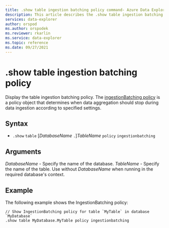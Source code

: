 ```yaml
---
title: .show table ingestion batching policy command- Azure Data Explorer
description: This article describes the .show table ingestion batching policy command in Azure Data Explorer.
services: data-explorer
author: orspod
ms.author: orspodek
ms.reviewer: rkarlin
ms.service: data-explorer
ms.topic: reference
ms.date: 09/27/2021
---
```

# .show table ingestion batching policy

Display the table ingestion batching policy. The [ingestionBatching policy](batchingpolicy.md) is a policy object that determines when data aggregation should stop during data ingestion according to specified settings.

## Syntax

* `.show` `table` [*DatabaseName* `.`]*TableName* `policy` `ingestionbatching`

## Arguments

*DatabaseName* - Specify the name of the database.
*TableName* - Specify the name of the table. Use without *DatabaseName* when running in the required database's context.

## Example

The following example shows the IngestionBatching policy:

```kusto
// Show IngestionBatching policy for table `MyTable` in database `MyDatabase`
.show table MyDatabase.MyTable policy ingestionbatching 
```
